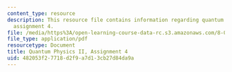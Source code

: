 ```yaml
---
content_type: resource
description: This resource file contains information regarding quantum physics II,
  assignment 4.
file: /media/https%3A/open-learning-course-data-rc.s3.amazonaws.com/8-05-quantum-physics-ii-fall-2013/482053f27718d2f9a7d13cb27d84da9a_MIT8_05F13_ps4.pdf
file_type: application/pdf
resourcetype: Document
title: Quantum Physics II, Assignment 4
uid: 482053f2-7718-d2f9-a7d1-3cb27d84da9a
---
```

